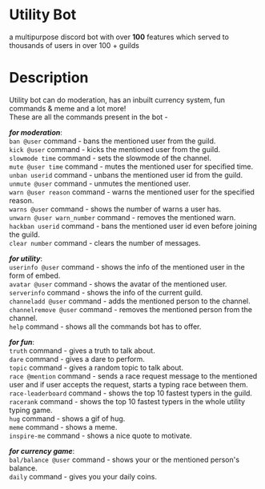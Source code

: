 # Utility Bot  
a multipurpose discord bot with over **100** features which served to thousands of users in over 100 + guilds  
# Description  
Utility bot can do moderation, has an inbuilt currency system, fun commands & meme and a lot more!  
These are all the commands present in the bot -  
  
***for moderation***:  
  ```ban @user``` command - bans the mentioned user from the guild.  
  ```kick @user``` command - kicks the mentioned user from the guild.  
  ```slowmode time``` command - sets the slowmode of the channel.  
  ```mute @user time``` command - mutes the mentioned user for specified time.  
  ```unban userid``` command - unbans the mentioned user id from the guild.   
  ```unmute @user``` command - unmutes the mentioned user.  
  ```warn @user reason``` command - warns the mentioned user for the specified reason.  
  ```warns @user``` command - shows the number of warns a user has.  
  ```unwarn @user warn_number``` command - removes the mentioned warn.  
  ```hackban userid``` command - bans the mentioned user id even before joining the guild.  
  ```clear number``` command - clears the number of messages.  
  
***for utility***:  
  ```userinfo @user``` command - shows the info of the mentioned user in the form of embed.  
  ```avatar @user``` command - shows the avatar of the mentioned user.  
  ```serverinfo``` command - shows the info of the current guild.  
  ```channeladd @user``` command - adds the mentioned person to the channel.  
  ```channelremove @user``` command - removes the mentioned person from the channel.  
  ```help``` command - shows all the commands bot has to offer.  

***for fun***:  
  ```truth``` command - gives a truth to talk about.  
  ```dare``` command - gives a dare to perform.  
  ```topic``` command - gives a random topic to talk about.  
  ```race @mention``` command - sends a race request message to the mentioned user and if user accepts the request, starts a typing race between them.
  ```race-leaderboard``` command - shows the top 10 fastest typers in the guild.  
  ```racerank``` command - shows the top 10 fastest typers in the whole utility typing game.   
  ```hug``` command - shows a gif of hug.  
  ```meme``` command - shows a meme.  
  ```inspire-me``` command - shows a nice quote to motivate.

***for currency game***:  
  ```bal/balance @user``` command - shows your or the mentioned person's balance.  
  ```daily``` command - gives you your daily coins.
